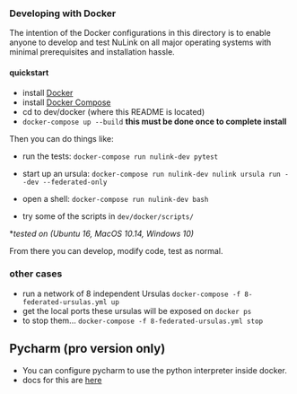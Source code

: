 ### Developing with Docker

The intention of the Docker configurations in this directory is to enable anyone to develop and test NuLink on all major operating systems with minimal prerequisites and installation hassle.

#### quickstart

* install [Docker](https://docs.docker.com/install/)
* install [Docker Compose](https://docs.docker.com/compose/install/)
* cd to dev/docker (where this README is located)
* `docker-compose up --build` **this must be done once to complete install**


Then you can do things like:
* run the tests:
`docker-compose run nulink-dev pytest`
* start up an ursula:
`docker-compose run nulink-dev nulink ursula run --dev --federated-only`
* open a shell:
`docker-compose run nulink-dev bash`

* try some of the scripts in `dev/docker/scripts/`

**tested on (Ubuntu 16, MacOS 10.14, Windows 10)*

From there you can develop, modify code, test as normal.

### other cases

* run a network of 8 independent Ursulas
`docker-compose -f 8-federated-ursulas.yml up`
*  get the local ports these ursulas will be exposed on
`docker ps`
* to stop them...
 `docker-compose -f 8-federated-ursulas.yml stop`

## Pycharm (pro version only)
* You can configure pycharm to use the python interpreter inside docker.
* docs for this are [here](https://www.jetbrains.com/help/pycharm/using-docker-compose-as-a-remote-interpreter.html#docker-compose-remote)

